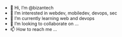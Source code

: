 - 👋 Hi, I’m @bizantech
- 👀 I’m interested in webdev, mobiledev, devops, sec
- 🌱 I’m currently learning web and devops
- 💞️ I’m looking to collaborate on ...
- 📫 How to reach me ...

<!---
bizantech/bizantech is a ✨ special ✨ repository because its `README.md` (this file) appears on your GitHub profile.
You can click the Preview link to take a look at your changes.
--->
